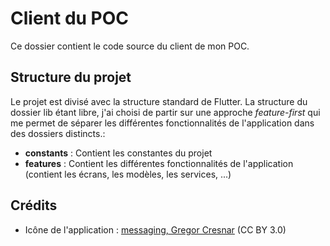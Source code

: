 # Client du POC

Ce dossier contient le code source du client de mon POC.

## Structure du projet

Le projet est divisé avec la structure standard de Flutter. La structure du dossier lib étant libre, j'ai choisi de partir sur une approche *feature-first* qui me permet de séparer les différentes fonctionnalités de l'application dans des dossiers distincts.:

- **constants** : Contient les constantes du projet
- **features** : Contient les différentes fonctionnalités de l'application (contient les écrans, les modèles, les services, ...)

## Crédits

- Icône de l'application : [messaging, Gregor Cresnar](https://thenounproject.com/icon/messaging-6249502/) (CC BY 3.0)
